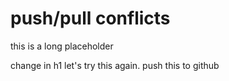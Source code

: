 
# push/pull conflicts

this is a long placeholder


change in h1
let's try this again.  push this to github  

